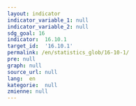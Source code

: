 ```yaml
---
layout: indicator
indicator_variable_1: null
indicator_variable_2: null
sdg_goal: 16
indicator:  16.10.1
target_id:  '16.10.1'
permalink: /en/statistics_glob/16-10-1/
pre: null
graph: null
source_url: null
lang:  en
kategorie:  null
zmienne: null
---
```

